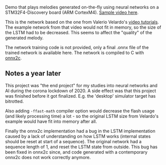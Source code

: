 Demo that plays melodies generated on-the-fly using neural networks on a STM32F4-Discovery board (ARM CortexM4). [Sample video here](melodygen.mp4).

This is the network based on the one from Valerio Velardo's [video tutorials](https://www.youtube.com/playlist?list=PL-wATfeyAMNr0KMutwtbeDCmpwvtul-Xz). The example network from that video would not fit in memory, so the size of the LSTM had to be decreased. This seems to affect the "quality" of the generated melody. 

The network training code is not provided, only a final .onnx file of the trained network is available here. The network is compiled to C with [onnx2c](https://github.com/kraiskil/onnx2c).


Notes a year later
------------------
This project was "the end project" for my studies into neural networks and AI during the corona lockdown of 2020. A side effect was that this project was finished before it got finalized. E.g. the 'desktop' simulator target has bitrotted.

Also adding `-ffast-math` compiler option would decrease the flash usage (and likely processing time) a lot - so the original LSTM size from Velardo's example would have fit into memory after all.

Finally the onnx2c implementation had a bug in the LSTM implementation caused by a lack of understanding on how LSTM works (internal states should be reset at start of a sequence). The original network had a sequence length of 1, and reset the LSTM state from outside. This bug has been fixed in onnx2c since, and code generated with a contemporary onnx2c does not work correctly anymore.
